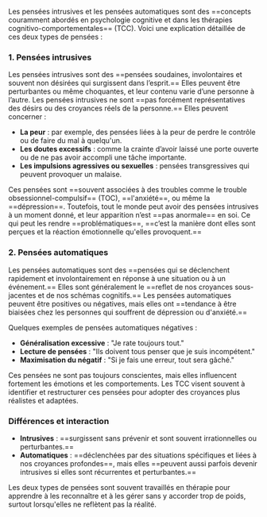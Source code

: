 Les pensées intrusives et les pensées automatiques sont des ==concepts couramment abordés en psychologie cognitive et dans les thérapies cognitivo-comportementales== (TCC). Voici une explication détaillée de ces deux types de pensées :

### 1. **Pensées intrusives**

Les pensées intrusives sont des ==pensées soudaines, involontaires et souvent non désirées qui surgissent dans l’esprit.== Elles peuvent être perturbantes ou même choquantes, et leur contenu varie d’une personne à l’autre. Les pensées intrusives ne sont ==pas forcément représentatives des désirs ou des croyances réels de la personne.== Elles peuvent concerner :

- **La peur** : par exemple, des pensées liées à la peur de perdre le contrôle ou de faire du mal à quelqu'un.
- **Les doutes excessifs** : comme la crainte d’avoir laissé une porte ouverte ou de ne pas avoir accompli une tâche importante.
- **Les impulsions agressives ou sexuelles** : pensées transgressives qui peuvent provoquer un malaise.

Ces pensées sont ==souvent associées à des troubles comme le trouble obsessionnel-compulsif== (TOC), ==l'anxiété==, ou même la ==dépression==. Toutefois, tout le monde peut avoir des pensées intrusives à un moment donné, et leur apparition n’est ==pas anormale== en soi. Ce qui peut les rendre ==problématiques==, ==c’est la manière dont elles sont perçues et la réaction émotionnelle qu'elles provoquent.==

### 2. **Pensées automatiques**

Les pensées automatiques sont des ==pensées qui se déclenchent rapidement et involontairement en réponse à une situation ou à un événement.== Elles sont généralement le ==reflet de nos croyances sous-jacentes et de nos schémas cognitifs.== Les pensées automatiques peuvent être positives ou négatives, mais elles ont ==tendance à être biaisées chez les personnes qui souffrent de dépression ou d'anxiété.==

Quelques exemples de pensées automatiques négatives :

- **Généralisation excessive** : "Je rate toujours tout."
- **Lecture de pensées** : "Ils doivent tous penser que je suis incompétent."
- **Maximisation du négatif** : "Si je fais une erreur, tout sera gâché."

Ces pensées ne sont pas toujours conscientes, mais elles influencent fortement les émotions et les comportements. Les TCC visent souvent à identifier et restructurer ces pensées pour adopter des croyances plus réalistes et adaptées.

### Différences et interaction

- **Intrusives** : ==surgissent sans prévenir et sont souvent irrationnelles ou perturbantes.==
- **Automatiques** : ==déclenchées par des situations spécifiques et liées à nos croyances profondes==, mais elles ==peuvent aussi parfois devenir intrusives si elles sont récurrentes et perturbantes.==

Les deux types de pensées sont souvent travaillés en thérapie pour apprendre à les reconnaître et à les gérer sans y accorder trop de poids, surtout lorsqu'elles ne reflètent pas la réalité.